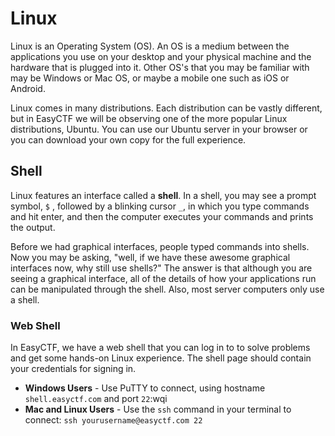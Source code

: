 # Linux

Linux is an Operating System (OS). An OS is a medium between the applications you use on your desktop and your physical machine and the hardware that is plugged into it. Other OS's that you may be familiar with may be Windows or Mac OS, or maybe a mobile one such as iOS or Android.

Linux comes in many distributions. Each distribution can be vastly different, but in EasyCTF we will be observing one of the more popular Linux distributions, Ubuntu. You can use our Ubuntu server in your browser or you can download your own copy for the full experience.

## Shell

Linux features an interface called a **shell**. In a shell, you may see a prompt symbol, `$` , followed by a blinking cursor `_`, in which you type commands and hit enter, and then the computer executes your commands and prints the output.

Before we had graphical interfaces, people typed commands into shells. Now you may be asking, "well, if we have these awesome graphical interfaces now, why still use shells?" The answer is that although you are seeing a graphical interface, all of the details of how your applications run can be manipulated through the shell. Also, most server computers only use a shell.

### Web Shell

In EasyCTF, we have a web shell that you can log in to to solve problems and get some hands-on Linux experience. The shell page should contain your credentials for signing in.

- **Windows Users** - Use PuTTY to connect, using hostname `shell.easyctf.com` and port `22`:wqi
- **Mac and Linux Users** - Use the `ssh` command in your terminal to connect: `ssh yourusername@easyctf.com 22`